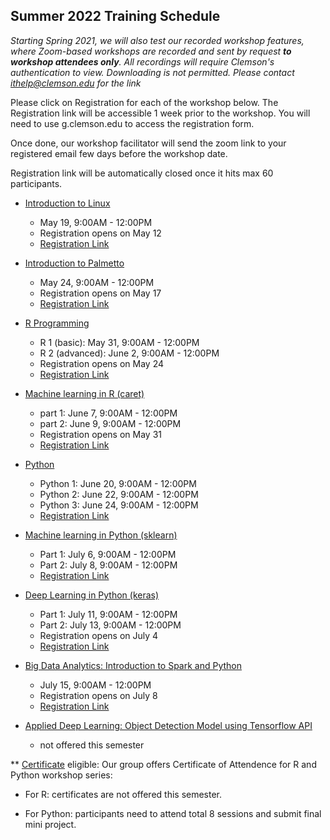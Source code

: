 ## Summer 2022 Training Schedule

*Starting Spring 2021, we will also test our recorded workshop features, 
where Zoom-based workshops are recorded and sent by request **to workshop attendees only**. All recordings will 
require Clemson's authentication to view. Downloading is not permitted. Please contact ithelp@clemson.edu for the link* 

Please click on Registration for each of the workshop below. The Registration link will be accessible 1 week prior to the workshop. You will need to use g.clemson.edu to access the registration form.

Once done, our workshop facilitator will send the zoom link to your registered email few days before the workshop date.

Registration link will be automatically closed once it hits max 60 participants.

- [Introduction to Linux](workshop.md#introduction-to-linux)  
    - May 19, 9:00AM - 12:00PM
    - Registration opens on May 12
    - [Registration Link](https://forms.gle/spedAFRaUch5qKty8)
     
- [Introduction to Palmetto](workshop.md#introduction-to-research-computing-on-palmetto-cluster)
    - May 24, 9:00AM - 12:00PM
    - Registration opens on May 17
    - [Registration Link](https://forms.gle/dVbeTSXAx81aWeTt6)
  
- [R Programming](workshop.md#introduction-to-data-science-using-r)
    - R 1 (basic): May 31, 9:00AM - 12:00PM
    - R 2 (advanced): June 2, 9:00AM - 12:00PM
    - Registration opens on May 24
    - [Registration Link](https://forms.gle/yRtiQ97X167EqCvd9)
        
        
- [Machine learning in R (caret)](workshop.md#machine-learning-in-r)
    - part 1: June 7, 9:00AM - 12:00PM
    - part 2: June 9, 9:00AM - 12:00PM
    - Registration opens on May 31
    - [Registration Link](https://forms.gle/tv1zoVeJdAMMQ7rF8)
   
 - [Python](workshop.md#introduction-to-programming-in-python)
    - Python 1: June 20, 9:00AM - 12:00PM
    - Python 2: June 22, 9:00AM - 12:00PM
    - Python 3: June 24, 9:00AM - 12:00PM
    - [Registration Link](https://forms.gle/wZC6iPPXZWdrsMQf6)
    <!--- - [Registration Link](https://forms.gle/XwSrTH2oh1zc27ys7) -->
    
    
- [Machine learning in Python (sklearn)](workshop.md#machine-learning-in-python)
    - Part 1: July 6, 9:00AM - 12:00PM
    - Part 2: July 8, 9:00AM - 12:00PM
    - [Registration Link](https://forms.gle/EugSmVTWouwznjjv7)


- [Deep Learning in Python (keras)](workshop.md#deep-learning-in-python)
    - Part 1: July 11, 9:00AM - 12:00PM
    - Part 2: July 13, 9:00AM - 12:00PM
    - Registration opens on July 4
    - [Registration Link](https://forms.gle/RwQ1cST5s6h6iBEQ8)
    

- [Big Data Analytics: Introduction to Spark and Python](workshop.md#introduction-to-big-data-analytics-using-sparkpython)    
    - July 15, 9:00AM - 12:00PM
    - Registration opens on July 8
    - [Registration Link](https://forms.gle/s9ChjiF2wX8k71G28)
    
    
- [Applied Deep Learning: Object Detection Model using Tensorflow API](workshop.md#introduction-to-applied-deep-learning-object-detection-model-using-tensorflow-api)
    - not offered this semester
    
    
** [Certificate](https://www.palmetto.clemson.edu/palmetto/training/certificates/) eligible:
Our group offers Certificate of Attendence for R and Python workshop series:

- For R: certificates are not offered this semester.

- For Python: participants need to attend total 8 sessions and submit final mini project.
